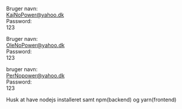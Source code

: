 <!-- Kajs login -->
Bruger navn:  
KajNoPower@yahoo.dk  
Password:   
123

<!-- Oles login -->
Bruger navn:  
OleNoPower@yahoo.dk  
Password:   
123

<!-- Pers login -->
bruger navn:  
PerNopower@yahoo.dk  
Password:   
123

Husk at have nodejs installeret samt npm(backend) og yarn(frontend)